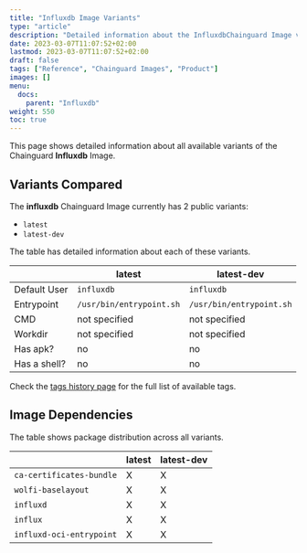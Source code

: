 ```yaml
---
title: "Influxdb Image Variants"
type: "article"
description: "Detailed information about the InfluxdbChainguard Image variants"
date: 2023-03-07T11:07:52+02:00
lastmod: 2023-03-07T11:07:52+02:00
draft: false
tags: ["Reference", "Chainguard Images", "Product"]
images: []
menu:
  docs:
    parent: "Influxdb"
weight: 550
toc: true
---
```


This page shows detailed information about all available variants of the Chainguard **Influxdb** Image.

## Variants Compared
The **influxdb** Chainguard Image currently has 2 public variants: 

- `latest`
- `latest-dev`

The table has detailed information about each of these variants.

|              | latest                   | latest-dev               |
|--------------|--------------------------|--------------------------|
| Default User | `influxdb`               | `influxdb`               |
| Entrypoint   | `/usr/bin/entrypoint.sh` | `/usr/bin/entrypoint.sh` |
| CMD          | not specified            | not specified            |
| Workdir      | not specified            | not specified            |
| Has apk?     | no                       | no                       |
| Has a shell? | no                       | no                       |

Check the [tags history page](/chainguard/chainguard-images/reference/influxdb/tags_history/) for the full list of available tags.
## Image Dependencies
The table shows package distribution across all variants.

|                          | latest | latest-dev |
|--------------------------|--------|------------|
| `ca-certificates-bundle` | X      | X          |
| `wolfi-baselayout`       | X      | X          |
| `influxd`                | X      | X          |
| `influx`                 | X      | X          |
| `influxd-oci-entrypoint` | X      | X          |
